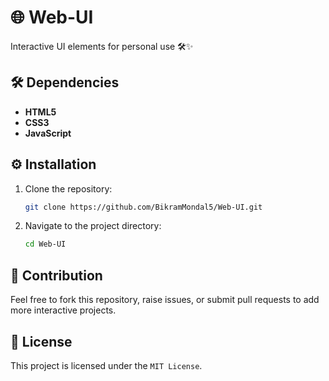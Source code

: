 # 🌐 Web-UI
  Interactive UI elements for personal use 🛠️✨

## 🛠️ Dependencies 
   
  - **HTML5**
  - **CSS3**
  - **JavaScript**
   
## ⚙️ Installation
   
   1. Clone the repository:
      ```bash
      git clone https://github.com/BikramMondal5/Web-UI.git
      ```
      
   2. Navigate to the project directory:
      ```bash
      cd Web-UI
      ```
   
## 🤝 Contribution
   
Feel free to fork this repository, raise issues, or submit pull requests to add more interactive projects.
   
## 📜 License
   
This project is licensed under the `MIT License`.
